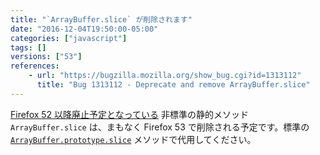 ```yaml
---
title: "`ArrayBuffer.slice` が削除されます"
date: "2016-12-04T19:50:00-05:00"
categories: ["javascript"]
tags: []
versions: ["53"]
references:
    - url: "https://bugzilla.mozilla.org/show_bug.cgi?id=1313112"
      title: "Bug 1313112 - Deprecate and remove ArrayBuffer.slice"
---
```

[Firefox 52 以降廃止予定となっている](https://www.fxsitecompat.com/ja/docs/2016/arraybuffer-slice-has-been-deprecated/) 非標準の静的メソッド `ArrayBuffer.slice` は、まもなく Firefox 53 で削除される予定です。標準の [`ArrayBuffer.prototype.slice`](https://developer.mozilla.org/ja/docs/Web/JavaScript/Reference/Global_Objects/ArrayBuffer/slice) メソッドで代用してください。

